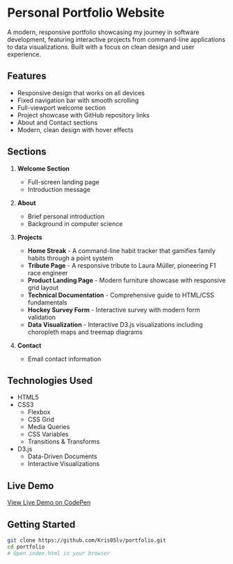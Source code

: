 # Personal Portfolio Website

A modern, responsive portfolio showcasing my journey in software development, featuring interactive projects from command-line applications to data visualizations. Built with a focus on clean design and user experience.

## Features

- Responsive design that works on all devices
- Fixed navigation bar with smooth scrolling
- Full-viewport welcome section
- Project showcase with GitHub repository links
- About and Contact sections
- Modern, clean design with hover effects

## Sections

1. **Welcome Section**
   - Full-screen landing page
   - Introduction message

2. **About**
   - Brief personal introduction
   - Background in computer science

3. **Projects**
   - **Home Streak** - A command-line habit tracker that gamifies family habits through a point system
   - **Tribute Page** - A responsive tribute to Laura Müller, pioneering F1 race engineer
   - **Product Landing Page** - Modern furniture showcase with responsive grid layout
   - **Technical Documentation** - Comprehensive guide to HTML/CSS fundamentals
   - **Hockey Survey Form** - Interactive survey with modern form validation
   - **Data Visualization** - Interactive D3.js visualizations including choropleth maps and treemap diagrams

4. **Contact**
   - Email contact information

## Technologies Used

- HTML5
- CSS3
  - Flexbox
  - CSS Grid
  - Media Queries
  - CSS Variables
  - Transitions & Transforms
- D3.js
  - Data-Driven Documents
  - Interactive Visualizations

## Live Demo

[View Live Demo on CodePen](https://codepen.io/Kris05lv/pen/LEpejeG)

## Getting Started

```bash
git clone https://github.com/Kris05lv/portfolio.git
cd portfolio
# Open index.html in your browser
```

